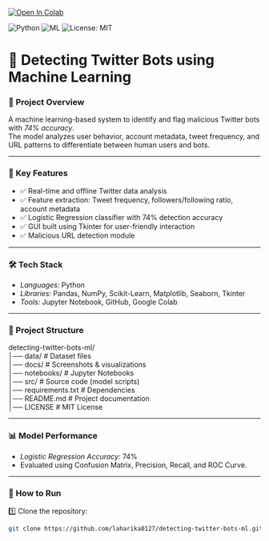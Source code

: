 [![Open In Colab](https://colab.research.google.com/assets/colab-badge.svg)](https://colab.research.google.com/github/laharika0127/detecting-twitter-bots-ml/blob/main/src/Main.ipynb)

![Python](https://img.shields.io/badge/Language-Python-blue)
![ML](https://img.shields.io/badge/Machine%20Learning-Project-green)
![License: MIT](https://img.shields.io/badge/License-MIT-yellow.svg)

# 🤖 Detecting Twitter Bots using Machine Learning

### 📌 Project Overview
A machine learning-based system to identify and flag malicious Twitter bots with *74% accuracy*.  
The model analyzes user behavior, account metadata, tweet frequency, and URL patterns to differentiate between human users and bots.

---

### 🚀 Key Features
- ✅ Real-time and offline Twitter data analysis  
- ✅ Feature extraction: Tweet frequency, followers/following ratio, account metadata  
- ✅ Logistic Regression classifier with 74% detection accuracy  
- ✅ GUI built using Tkinter for user-friendly interaction  
- ✅ Malicious URL detection module  

---

### 🛠 Tech Stack
- *Languages:* Python  
- *Libraries:* Pandas, NumPy, Scikit-Learn, Matplotlib, Seaborn, Tkinter  
- *Tools:* Jupyter Notebook, GitHub, Google Colab

---

### 📂 Project Structure

detecting-twitter-bots-ml/  
│── data/                 # Dataset files  
│── docs/                 # Screenshots & visualizations  
│── notebooks/            # Jupyter Notebooks  
│── src/                  # Source code (model scripts)  
│── requirements.txt      # Dependencies  
│── README.md             # Project documentation  
│── LICENSE               # MIT License  

---

### 📊 Model Performance
- *Logistic Regression Accuracy:* 74%  
- Evaluated using Confusion Matrix, Precision, Recall, and ROC Curve.  

---

### 🚀 How to Run
1️⃣ Clone the repository:
```bash
git clone https://github.com/laharika0127/detecting-twitter-bots-ml.git
